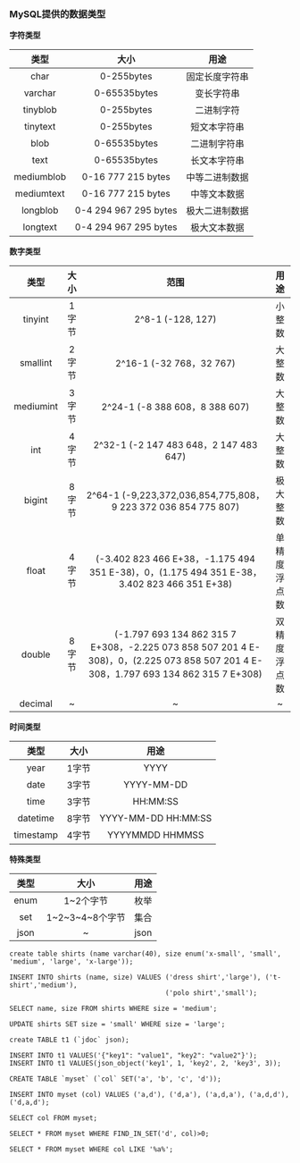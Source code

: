 ### MySQL提供的数据类型

**字符类型**

|类型|大小|用途|
|:---:|:---:|:----:|
|char|0-255bytes|固定长度字符串
|varchar|0-65535bytes|变长字符串
|tinyblob|0-255bytes|二进制字符
|tinytext|0-255bytes|短文本字符串
|blob|0-65535bytes|二进制字符串
|text|0-65535bytes|长文本字符串
|mediumblob|0-16 777 215 bytes|中等二进制数据
|mediumtext|0-16 777 215 bytes|中等文本数据
|longblob|0-4 294 967 295 bytes|极大二进制数据
|longtext|0-4 294 967 295 bytes|极大文本数据

**数字类型**

|类型|大小|范围|用途|
|:---:|:---:|:---:|:---:|
|tinyint|1字节|2^8-1 (-128, 127)|小整数
|smallint|2字节|2^16-1 (-32 768，32 767)|大整数
|mediumint|3字节|2^24-1 (-8 388 608，8 388 607)|大整数
|int|4字节|2^32-1 (-2 147 483 648，2 147 483 647)|大整数
|bigint|8字节|2^64-1 (-9,223,372,036,854,775,808，9 223 372 036 854 775 807)|极大整数
|float|4字节|(-3.402 823 466 E+38，-1.175 494 351 E-38)，0，(1.175 494 351 E-38，3.402 823 466 351 E+38)|单精度浮点数
|double|8字节|(-1.797 693 134 862 315 7 E+308，-2.225 073 858 507 201 4 E-308)，0，(2.225 073 858 507 201 4 E-308，1.797 693 134 862 315 7 E+308)|双精度浮点数
|decimal|~|~|~

**时间类型**

|类型|大小|用途|
|:---:|:---:|:---:|
|year|1字节|YYYY
|date|3字节|YYYY-MM-DD
|time|3字节|HH:MM:SS
|datetime|8字节|YYYY-MM-DD HH:MM:SS
|timestamp|4字节|YYYYMMDD HHMMSS

**特殊类型**

|类型|大小|用途|
|:---:|:---:|:---:|
|enum|1~2个字节|枚举
|set|1~2~3~4~8个字节|集合
|json|~|json

```mysql
create table shirts (name varchar(40), size enum('x-small', 'small', 'medium', 'large', 'x-large'));

INSERT INTO shirts (name, size) VALUES ('dress shirt','large'), ('t-shirt','medium'),
                                       ('polo shirt','small');

SELECT name, size FROM shirts WHERE size = 'medium';

UPDATE shirts SET size = 'small' WHERE size = 'large';
```

````mysql
create TABLE t1 (`jdoc` json);

INSERT INTO t1 VALUES('{"key1": "value1", "key2": "value2"}');
INSERT INTO t1 VALUES(json_object('key1', 1, 'key2', 2, 'key3', 3));
````

```mysql
CREATE TABLE `myset` (`col` SET('a', 'b', 'c', 'd'));

INSERT INTO myset (col) VALUES ('a,d'), ('d,a'), ('a,d,a'), ('a,d,d'), ('d,a,d');

SELECT col FROM myset;

SELECT * FROM myset WHERE FIND_IN_SET('d', col)>0;

SELECT * FROM myset WHERE col LIKE '%a%';
```